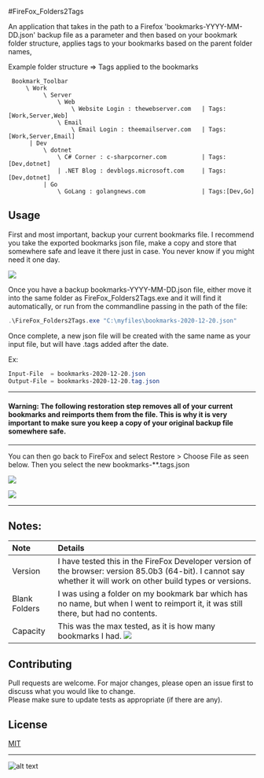 #FireFox_Folders2Tags  

An application that takes in the path to a Firefox 'bookmarks-YYYY-MM-DD.json' backup file as a parameter and then based on your bookmark folder structure, applies tags to your bookmarks based on the parent folder names,

Example folder structure => Tags applied to the bookmarks  

```
 Bookmark_Toolbar
     \ Work   
          \ Server 
              \ Web
                  \ Website Login : thewebserver.com   | Tags:[Work,Server,Web]
              \ Email 
                  \ Email Login : theemailserver.com   | Tags:[Work,Server,Email]
      | Dev
          \ dotnet
              \ C# Corner : c-sharpcorner.com          | Tags:[Dev,dotnet]
              | .NET Blog : devblogs.microsoft.com     | Tags:[Dev,dotnet]
          | Go   
              \ GoLang : golangnews.com                | Tags:[Dev,Go]
```

## Usage
First and most important, backup your current bookmarks file. I recommend you take the exported bookmarks json file, make a copy and store that somewhere safe and leave it there just in case. You never know if you might need it one day.

![](https://i.imgur.com/wsEVz7b.png)

Once you have a backup bookmarks-YYYY-MM-DD.json file, either move it into the same folder as FireFox_Folders2Tags.exe and it will find it automatically, or run from the commandline passing in the path of the file:
```powershell
.\FireFox_Folders2Tags.exe "C:\myfiles\bookmarks-2020-12-20.json"
```
Once complete, a new json file will be created with the same name as your input file, but will have .tags added after the date.  

Ex: 
```powershell
Input-File  = bookmarks-2020-12-20.json
Output-File = bookmarks-2020-12-20.tag.json
```

---  

#### Warning: The following restoration step removes all of your current bookmarks and reimports them from the file. This is why it is very important to make sure you keep a copy of your original backup file somewhere safe. 

---
You can then go back to FireFox and select Restore > Choose File as seen below. Then you select the new bookmarks-**.tags.json   

![](https://i.imgur.com/2KBW3tA.png)

![](https://i.imgur.com/Ruesoth.png)


---
## Notes:

| Note | Details |
| :--- | :--- |
| Version | I have tested this in the FireFox Developer version of the browser: version 85.0b3 (64-bit). I cannot say whether it will work on other build types or versions. |
| Blank Folders | I was using a folder on my bookmark bar which has no name, but when I went to reimport it, it was still there, but had no contents. |
| Capacity | This was the max tested, as it is how many bookmarks I had. ![](https://i.imgur.com/KHupJqS.png)  |

## Contributing
Pull requests are welcome. For major changes, please open an issue first to discuss what you would like to change.  
Please make sure to update tests as appropriate (if there are any).

## License
[MIT](https://choosealicense.com/licenses/mit/)

---
![alt text](https://i.imgur.com/cg5ow2M.png "instance.id")
